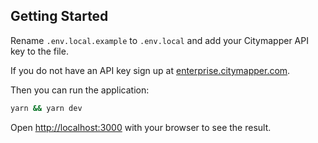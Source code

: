 ## Getting Started

Rename `.env.local.example` to `.env.local` and add your Citymapper API key to the file.

If you do not have an API key sign up at [enterprise.citymapper.com](https://enterprise.citymapper.com).

Then you can run the application:

```bash
yarn && yarn dev
```

Open [http://localhost:3000](http://localhost:3000) with your browser to see the result.
